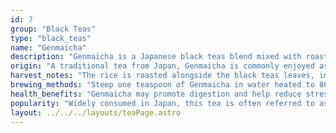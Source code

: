 ```yaml
---
id: 7
group: "Black Teas"
type: "black_teas"
name: "Genmaicha"
description: "Genmaicha is a Japanese black teas blend mixed with roasted brown rice, giving it a nutty, comforting flavor."
origin: "A traditional tea from Japan, Genmaicha is commonly enjoyed as a casual, everyday tea."
harvest_notes: "The rice is roasted alongside the black teas leaves, imparting a toasted aroma and flavor."
brewing_methods: "Steep one teaspoon of Genmaicha in water heated to 80°C (176°F) for 3-5 minutes to enjoy its nutty flavor."
health_benefits: "Genmaicha may promote digestion and help reduce stress, making it an ideal comfort tea."
popularity: "Widely consumed in Japan, this tea is often referred to as 'popcorn tea' due to the roasted rice."
layout: ../../../layouts/teaPage.astro
---
```

